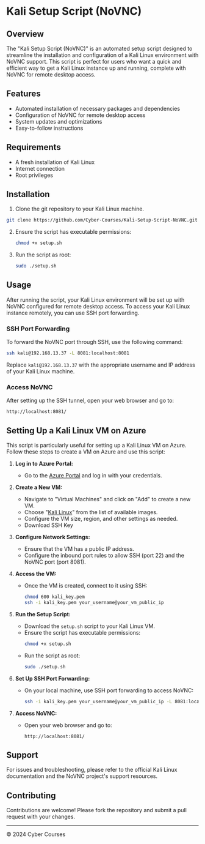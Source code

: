 # Kali Setup Script (NoVNC)

## Overview

The "Kali Setup Script (NoVNC)" is an automated setup script designed to streamline the installation and configuration of a Kali Linux environment with NoVNC support. This script is perfect for users who want a quick and efficient way to get a Kali Linux instance up and running, complete with NoVNC for remote desktop access.

## Features

- Automated installation of necessary packages and dependencies
- Configuration of NoVNC for remote desktop access
- System updates and optimizations
- Easy-to-follow instructions

## Requirements

- A fresh installation of Kali Linux
- Internet connection
- Root privileges

## Installation

1. Clone the git repository to your Kali Linux machine.
```bash
git clone https://github.com/Cyber-Courses/Kali-Setup-Script-NoVNC.git
```
2. Ensure the script has executable permissions:
    ```bash
    chmod +x setup.sh
    ```
3. Run the script as root:
    ```bash
    sudo ./setup.sh
    ```

## Usage

After running the script, your Kali Linux environment will be set up with NoVNC configured for remote desktop access. To access your Kali Linux instance remotely, you can use SSH port forwarding.

### SSH Port Forwarding

To forward the NoVNC port through SSH, use the following command:
```bash
ssh kali@192.168.13.37 -L 8081:localhost:8081
```

Replace `kali@192.168.13.37` with the appropriate username and IP address of your Kali Linux machine.

### Access NoVNC

After setting up the SSH tunnel, open your web browser and go to:
```
http://localhost:8081/
```

## Setting Up a Kali Linux VM on Azure

This script is particularly useful for setting up a Kali Linux VM on Azure. Follow these steps to create a VM on Azure and use this script:

1. **Log in to Azure Portal:**
   - Go to the [Azure Portal](https://portal.azure.com) and log in with your credentials.

2. **Create a New VM:**
   - Navigate to "Virtual Machines" and click on "Add" to create a new VM.
   - Choose "[Kali Linux](https://portal.azure.com/#view/Microsoft_Azure_Marketplace/GalleryItemDetailsBladeNopdl/id/kali-linux.kali)" from the list of available images.
   - Configure the VM size, region, and other settings as needed.
   - Download SSH Key

3. **Configure Network Settings:**
   - Ensure that the VM has a public IP address.
   - Configure the inbound port rules to allow SSH (port 22) and the NoVNC port (port 8081).

4. **Access the VM:**
   - Once the VM is created, connect to it using SSH:
     ```bash
     chmod 600 kali_key.pem
     ssh -i kali_key.pem your_username@your_vm_public_ip
     ```

5. **Run the Setup Script:**
   - Download the `setup.sh` script to your Kali Linux VM.
   - Ensure the script has executable permissions:
     ```bash
     chmod +x setup.sh
     ```
   - Run the script as root:
     ```bash
     sudo ./setup.sh
     ```

6. **Set Up SSH Port Forwarding:**
   - On your local machine, use SSH port forwarding to access NoVNC:
     ```bash
     ssh -i kali_key.pem your_username@your_vm_public_ip -L 8081:localhost:8081
     ```

7. **Access NoVNC:**
   - Open your web browser and go to:
     ```
     http://localhost:8081/
     ```
     
## Support

For issues and troubleshooting, please refer to the official Kali Linux documentation and the NoVNC project's support resources.

## Contributing

Contributions are welcome! Please fork the repository and submit a pull request with your changes.


---

© 2024 Cyber Courses



